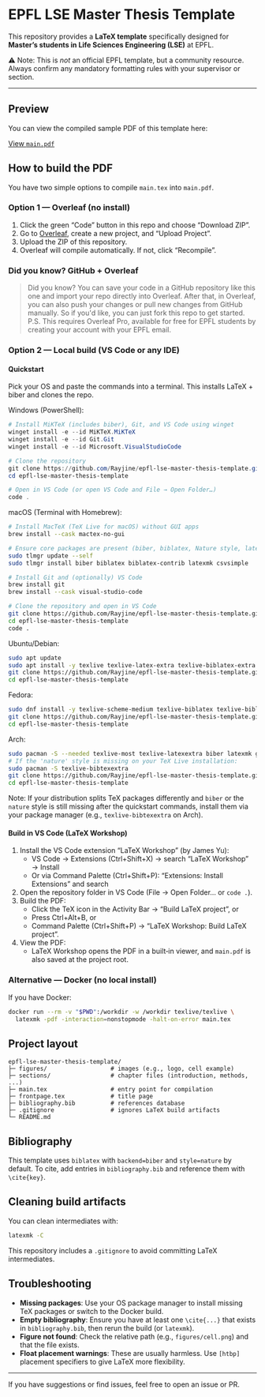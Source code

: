 # EPFL LSE Master Thesis Template
This repository provides a **LaTeX template** specifically designed for **Master’s students in Life Sciences Engineering (LSE)** at EPFL.


⚠️ Note: This is *not* an official EPFL template, but a community resource. Always confirm any mandatory formatting rules with your supervisor or section.

---

## Preview

You can view the compiled sample PDF of this template here:

[View `main.pdf`](./main.pdf)

## How to build the PDF
You have two simple options to compile `main.tex` into `main.pdf`.

### Option 1 — Overleaf (no install)
1. Click the green “Code” button in this repo and choose “Download ZIP”.
2. Go to [Overleaf](https://www.overleaf.com), create a new project, and “Upload Project”.
3. Upload the ZIP of this repository.
4. Overleaf will compile automatically. If not, click “Recompile”.

### Did you know? GitHub + Overleaf

> Did you know? You can save your code in a GitHub repository like this one and import your repo directly into Overleaf. 
> After that, in Overleaf, you can also push your changes or pull new changes from GitHub manually. 
> So if you'd like, you can just fork this repo to get started.
> P.S. This requires Overleaf Pro, available for free for EPFL students by creating your account with your EPFL email.

### Option 2 — Local build (VS Code or any IDE)

#### Quickstart
Pick your OS and paste the commands into a terminal. This installs LaTeX + biber and clones the repo.

Windows (PowerShell):
```powershell
# Install MiKTeX (includes biber), Git, and VS Code using winget
winget install -e --id MiKTeX.MiKTeX
winget install -e --id Git.Git
winget install -e --id Microsoft.VisualStudioCode

# Clone the repository
git clone https://github.com/Rayjine/epfl-lse-master-thesis-template.git
cd epfl-lse-master-thesis-template

# Open in VS Code (or open VS Code and File → Open Folder…)
code .
```

macOS (Terminal with Homebrew):
```bash
# Install MacTeX (TeX Live for macOS) without GUI apps
brew install --cask mactex-no-gui

# Ensure core packages are present (biber, biblatex, Nature style, latexmk)
sudo tlmgr update --self
sudo tlmgr install biber biblatex biblatex-contrib latexmk csvsimple

# Install Git and (optionally) VS Code
brew install git
brew install --cask visual-studio-code

# Clone the repository and open in VS Code
git clone https://github.com/Rayjine/epfl-lse-master-thesis-template.git
cd epfl-lse-master-thesis-template
code .
```

Ubuntu/Debian:
```bash
sudo apt update
sudo apt install -y texlive texlive-latex-extra texlive-biblatex-extra biber latexmk git
git clone https://github.com/Rayjine/epfl-lse-master-thesis-template.git
cd epfl-lse-master-thesis-template
```

Fedora:
```bash
sudo dnf install -y texlive-scheme-medium texlive-biblatex texlive-biblatex-nature texlive-csvsimple biber latexmk git
git clone https://github.com/Rayjine/epfl-lse-master-thesis-template.git
cd epfl-lse-master-thesis-template
```

Arch:
```bash
sudo pacman -S --needed texlive-most texlive-latexextra biber latexmk git
# If the 'nature' style is missing on your TeX Live installation:
sudo pacman -S texlive-bibtexextra
git clone https://github.com/Rayjine/epfl-lse-master-thesis-template.git
cd epfl-lse-master-thesis-template
```

Note: If your distribution splits TeX packages differently and `biber` or the `nature` style is still missing after the quickstart commands, install them via your package manager (e.g., `texlive-bibtexextra` on Arch).

#### Build in VS Code (LaTeX Workshop)
1. Install the VS Code extension “LaTeX Workshop” (by James Yu):
   - VS Code → Extensions (Ctrl+Shift+X) → search “LaTeX Workshop” → Install
   - Or via Command Palette (Ctrl+Shift+P): “Extensions: Install Extensions” and search
2. Open the repository folder in VS Code (File → Open Folder… or `code .`).
3. Build the PDF:
   - Click the TeX icon in the Activity Bar → “Build LaTeX project”, or
   - Press Ctrl+Alt+B, or
   - Command Palette (Ctrl+Shift+P) → “LaTeX Workshop: Build LaTeX project”.
4. View the PDF:
   - LaTeX Workshop opens the PDF in a built‑in viewer, and `main.pdf` is also saved at the project root.

### Alternative — Docker (no local install)
If you have Docker:
```bash
docker run --rm -v "$PWD":/workdir -w /workdir texlive/texlive \
  latexmk -pdf -interaction=nonstopmode -halt-on-error main.tex
```

## Project layout

```
epfl-lse-master-thesis-template/
├─ figures/                  # images (e.g., logo, cell example)
├─ sections/                 # chapter files (introduction, methods, ...)
├─ main.tex                  # entry point for compilation
├─ frontpage.tex             # title page
├─ bibliography.bib          # references database
├─ .gitignore                # ignores LaTeX build artifacts
└─ README.md
```

## Bibliography
This template uses `biblatex` with `backend=biber` and `style=nature` by default. To cite, add entries in `bibliography.bib` and reference them with `\cite{key}`.

## Cleaning build artifacts
You can clean intermediates with:
```bash
latexmk -C
```
This repository includes a `.gitignore` to avoid committing LaTeX intermediates.

## Troubleshooting
* **Missing packages**: Use your OS package manager to install missing TeX packages or switch to the Docker build.
* **Empty bibliography**: Ensure you have at least one `\cite{...}` that exists in `bibliography.bib`, then rerun the build (or `latexmk`).
* **Figure not found**: Check the relative path (e.g., `figures/cell.png`) and that the file exists.
* **Float placement warnings**: These are usually harmless. Use `[htbp]` placement specifiers to give LaTeX more flexibility.

---

If you have suggestions or find issues, feel free to open an issue or PR.
